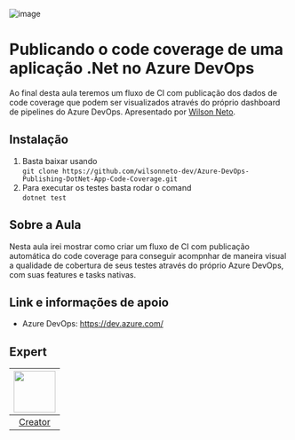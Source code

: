 ![image](https://user-images.githubusercontent.com/20674439/184565904-26faf539-80d1-4faf-80cc-a1a05c2a0475.png)


# Publicando o code coverage de uma aplicação .Net no Azure DevOps

Ao final desta aula teremos um fluxo de CI com publicação dos dados de code coverage que podem ser visualizados através do próprio dashboard de pipelines do Azure DevOps. Apresentado por [Wilson Neto][1].

## Instalação

1. Basta baixar usando <br />`git clone https://github.com/wilsonneto-dev/Azure-DevOps-Publishing-DotNet-App-Code-Coverage.git`
2. Para executar os testes basta rodar o comand <br />`dotnet test`

## Sobre a Aula

Nesta aula irei mostrar como criar um fluxo de CI com publicação automática do code coverage para conseguir acompnhar de maneira visual a qualidade de cobertura de seus testes através do próprio Azure DevOps, com suas features e tasks nativas.

## Link e informações de apoio

- Azure DevOps:
https://dev.azure.com/

## Expert

| [<img src="https://github.com/wilsonneto-dev.png" width="75px;"/>][1] |
| :-: |
|[Creator][1]|


[1]: https://wilsonneto.com.br

